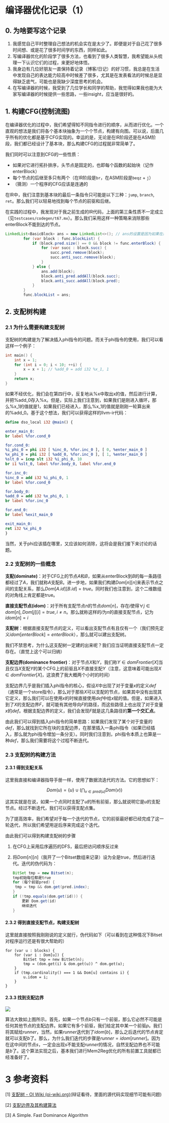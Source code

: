 # 编译器优化记录（1）

## 0. 为啥要写这个记录

1. 我感觉自己平时整理自己想法的机会实在是太少了。即便是对于自己花了很多时间想、或是花了很多时间学的东西，同样如此。
2. 写编译器优化的阶段学了很多方法，也看到了很多人类智慧，我希望能从头梳理一下认识它们的过程，来更好地体悟。
3. 我身边有几位好朋友一直保持着记录（博客/日记）的好习惯，我总是在生活中发现自己的表达能力较高中时候差了很多，尤其是在发表看法的时候总是显得缺乏底气，可能也是我缺少深度思考的机会。
4. 在写编译器的时候，我受到了几位学长和同学的帮助，我觉得如果我也能为大家写编译器的时候提供一些思路，一些insight，应当是很好的。

## 1. 构建CFG(控制流图)

在编译器优化的过程中，我们希望得知不同指令进行的顺序，从而进行优化。一个直观的想法是我们将各个基本块抽象为一个个节点，构建有向图。可以说，后面几乎所有的优化都是基于CFG实现的。幸运的是，无论是在IR阶段还是在ASM阶段，我们都已经设计了基本块，那么构建CFG的过程就非常简单了。

我们同时可以注意到CFG的一些性质：

- 如果对它进行拓扑排序，头节点是固定的，也即每个函数的起始块（记作enterBlock）
- 每个节点的后继至多只有两个（在IR阶段是`br`，在ASM阶段是`beqz` + `j`）
- （猜测）一个程序的CFG应该是连通的

在IR中，我们注意到基本块的最后一条指令只可能是以下三种：`jump`, `branch`, `ret`。那么我们可以轻易地找到每个节点的前驱和后继。

在实践的过程中，我发现对于我之前生成的IR代码，上面的第三条性质不一定成立（见`testcases/codegen/t67.mx`）。那么我们采用这样一种策略来消除那些enterBlock不能到达的节点。

```java
LinkedList<BasicBlock> ans = new LinkedList<>(); // ans的设置是因为如果在遍历的时候删除会导致concurrent modification error
        for (var block : func.blockList) {
            if (block.pred.size() == 0 && block != func.enterBlock) {
                for (var succ : block.succ) {
                    succ.pred.remove(block);
                    succ.anti_succ.remove(block);
                }
            } else {
                ans.add(block);
                block.anti_pred.addAll(block.succ);
                block.anti_succ.addAll(block.pred);
            }
        }
        func.blockList = ans;
```

## 2. 支配树构建

### 2.1 为什么需要构建支配树

支配树的构建是为了解决插入phi指令的问题。而关于phi指令的使用，我们可以看这样一个例子：

```c++
int main() {
	int x = 1;
	for (int i = 0; i < 10; ++i) {
		x = x + 1; // %add_0 = add i32 %x_1, 1
	}
	return x;
}
```

如果不经优化，我们会在第四行中，反复地从%x中取出x的值，然后进行计算，并把%add_0存入%x。但是，实际上我们注意到，如果我们是刚进入循环，那么%x_1的值就是1，如果我们已经进入，那么%x_1的值就是刚刚一轮算出来的%add_0。基于这个想法，我们可以获得这样的llvm-ir代码：

```llvm
define dso_local i32 @main() {

enter_main_0:
br label %for.cond_0

for.cond_0:
%i_phi_0 = phi i32 [ %inc_0, %for.inc_0 ], [ 0, %enter_main_0 ]
%x_phi_0 = phi i32 [ %add_0, %for.inc_0 ], [ 1, %enter_main_0 ]
%slt_0 = icmp slt i32 %i_phi_0, 10
br i1 %slt_0, label %for.body_0, label %for.end_0

for.inc_0:
%inc_0 = add i32 %i_phi_0, 1
br label %for.cond_0

for.body_0:
%add_0 = add i32 %x_phi_0, 1
br label %for.inc_0

for.end_0:
br label %exit_main_0

exit_main_0:
ret i32 %x_phi_0
}
```

当然，关于phi应该插在哪里，又应该如何消除，这将会是我们接下来讨论的话题。

### 2.2 支配树的一些概念

**支配(dominate)**：对于CFG上的节点$A$和$B$，如果从enterBlock到$B$的每一条路径都经过了$A$，我们就称$A$支配$B$。进一步地，如果我们构建$Dom[n][n]$来表示节点之间的支配关系，那么$Dom[A.id][B.id] = true$。同时我们也注意到，这个二维数组的对角线上肯定都是true。

**直接支配节点(idom)**：对于所有支配节点$n$的节点$dom[n]$，存在$i$使得$\forall j \in dom[n], Dom[j][i] = true,i \neq n$。那么就称这样的$i$为$n$的直接支配节点，记为$idom[n] = i$

**支配树**：根据直接支配节点的定义，可以看出支配节点有且仅有一个（我们预先定义$idom[enterBlock] = enterBlock$），那么就可以建出支配树。

我们不禁思考，为什么这支配树一定建的出来呢？我们应当证明直接支配节点一定存在。（直觉上这个可以归纳）

**支配边界(dominance frontier)**：对于节点$X$和$Y$，我们称$Y \in domFrontier[X]$当且仅当$X$支配$Y$的某个CFG上的前驱且$X$不直接支配$Y$（注意，这意味着可能出现$X\in domFrontier[X]$，这浪费了我大概两个小时的时间）

支配边界几乎是我们插入phi指令的核心，假设$X$中出现了对于变量$x$的定义$def$（通常是一个store指令），那么对于那些$X$可以支配的节点，如果其中没有出现其它定义，那么我们可以在使用$x$的时候直接使用$def$中给$x$赋的值。但是，如果进入到了$X$的支配边界$F$，就可能有其他导向$F$的路径，而这些路径上也出现了对于变量$x$的$def$。根据支配边界的定义，我们会发现$F$就是这几条路径的**第一个交汇点**。

由此我们可以得到插入phi指令的简单思路：如果我们发现了某个对于变量的$def$，那么就找到它所在块的支配边界，在那里插入一条phi指令（如果已经插入，那么就为phi指令增加一条分支）。同时我们注意到，phi指令本质上也算是一种$def$，那么我们需要将这个过程不断迭代。

### 2.3 支配树的构建方法

#### 2.3.1 得到支配关系

这里我直接和编译器指导手册一样，使用了数据流迭代的方法。它的思想如下：

<div align="center">

$$
Dom(u) = \{u\}\cup(\bigcap_{v\in pred(u)}Dom(v))
$$

</div>

这其实就是在说，如果一个点同时支配了$u$的所有前驱，那么就说明它是$u$的支配节点。经过不断迭代，我们可以获得支配点集。

为了提高效率，我们希望对于每一个迭代的节点，它的前驱最好都已经完成了这一轮迭代，所以我们希望用逆后序来完成这个迭代。

由此我们可以得到构建支配树的步骤

1. 在CFG上采用后序遍历的DFS，最后把访问顺序反过来

2. 将$Dom[n][n]$（我开了一个Bitset数组来记录）设为全是true，然后进行迭代。迭代的伪代码为：

   ```java
   BitSet tmp = new Bitset(n);
   tmp初始每位都是true
   for (每个前驱pred) {
   	tmp = tmp && dom.get(pred.index);
   }
   if (!tmp.equals(dom.get(id))) {
       更新 Dom.get(id)
       继续迭代
   }
   ```

#### 2.3.2 得到直接支配节点，构建支配树

这里就直接按照我刚刚说的定义就行，伪代码如下（可以看到在这种情况下Bitset对程序运行还是有很大帮助的）

```
for (var u : blocks) {
	for (var i : Dom[u]) {
		BitSet tmp = new BitSet(n);
		tmp = (dom.get(i) & dom.get(u)) ^ dom.get(u);
	}
	if (tmp.cardinality() === 1 && Dom[u] contains i) {
		u.idom = i;
	}
}
```

#### 2.3.3 找到支配边界

![](D:\在交大的记忆\来交大的路\CS\Mx-Compiler\docs\figures\aHR0cDovL2ltZy5ibG9nLmNzZG4ubmV0LzIwMTYwODE3MTk1NDEzOTIy.png)

算法大致如上图所示。首先，如果一个节点$b$只有一个前驱，那么它必然不可能是任何其他节点的支配边界。如果它有多个前驱，我们给定其中某一个前驱$p$。我们将其赋给$runner$，当然，如果$runner$迭代到了$idom[b]$，那么之后迭代的节点肯定就可以支配$b$了。那么，为什么我们迭代的步骤是$runner = idom[runner]$。因为在这中间的节点$s$，一定会出现$s$不能支配$runner$的情况，自然支配边界也不可能是$b$了。这个算法实现之后，基本我们进行Mem2Reg优化的所有前置工具就都已经准备好了。

# 3 参考资料

\[1\] [支配树 - OI Wiki (oi-wiki.org)](https://oi-wiki.org/graph/dominator-tree/)(辩证看待，里面的源代码实现细节可能有问题)

\[2\] [支配边界及其构建算法](https://blog.csdn.net/Dong_HFUT/article/details/121510224)

[3] A Simple. Fast Dominance Algorithm